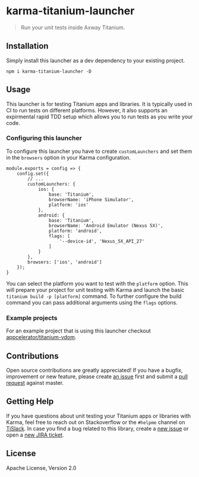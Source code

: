 # karma-titanium-launcher

> Run your unit tests inside Axway Titanium.

## Installation

Simply install this launcher as a dev dependency to your existing project.

```
npm i karma-titanium-launcher -D
```

## Usage

This launcher is for testing Titanium apps and libraries. It is typically used in CI to run tests on different platforms. However, it also supports an expirmental rapid TDD setup which allows you to run tests as you write your code.

### Configuring this launcher

To configure this launcher you have to create `customLaunchers` and set them in the `browsers` option in your Karma configuration.

```
module.exports = config => {
    config.set({
        // ...
        customLaunchers: {
            ios: {
                base: 'Titanium',
                browserName: 'iPhone Simulator',
                platform: 'ios'
            },
            android: {
                base: 'Titanium',
                browserName: 'Android Emulator (Nexus 5X)',
                platform: 'android',
                flags: [
                    '--device-id', 'Nexus_5X_API_27'
                ]
            }
        },
        browsers: ['ios', 'android']
    });
}
```

You can select the platform you want to test with the `platform` option. This will prepare your project for unit testing with Karma and launch the basic `titanium build -p [platform]` command. To further configure the build command you can pass additional arguments using the `flags` options.

### Example projects

For an example project that is using this launcher checkout [appcelerator/titanium-vdom](https://github.com/appcelerator/titanium-vdom).

## Contributions

Open source contributions are greatly appreciated! If you have a bugfix, improvement or new feature, please create
[an issue](https://github.com/appcelerator/karma-titanium-launcher/issues/new) first and submit a [pull request](https://github.com/appcelerator/karma-titanium-launcher/pulls/new) against master.

## Getting Help

If you have questions about unit testing your Titanium apps or libraries with Karma, feel free to reach out on Stackoverflow or the
`#helpme` channel on [TiSlack](http://tislack.org). In case you find a bug related to this library, create a [new issue](https://github.com/appcelerator/karma-titanium-launcher/issues/new)
or open a [new JIRA ticket](https://jira.appcelerator.org).

## License

Apache License, Version 2.0
